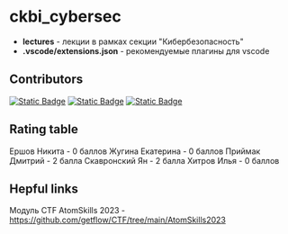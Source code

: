 # ckbi_cybersec

- **lectures** - лекции в рамках секции "Кибербезопасность"
- **.vscode/extensions.json** - рекомендуемые плагины для vscode

## Contributors

[![Static Badge](https://img.shields.io/badge/kadoxti-black?style=for-the-badge&logo=github&labelColor=blue)](https://github.com/kadoxti)
[![Static Badge](https://img.shields.io/badge/Prymak-black?style=for-the-badge&logo=github&labelColor=violet)](https://github.com/Prymak-D-A)
[![Static Badge](https://img.shields.io/badge/CKBI-Prymak-violet?labelColor=black&style=for-the-badge)](https://github.com/PocketFreddie)

## Rating table
Ершов Никита - 0 баллов 
Жугина Екатерина - 0 баллов
Приймак Дмитрий - 2 балла
Скавронский Ян - 2 балла
Хитров Илья - 0 баллов

## Hepful links
Модуль CTF AtomSkills 2023 - https://github.com/getflow/CTF/tree/main/AtomSkills2023
